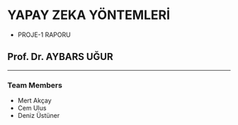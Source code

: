 #   YAPAY ZEKA YÖNTEMLERİ
- PROJE-1 RAPORU

## Prof. Dr. AYBARS UĞUR 
---
### Team Members
- Mert Akçay
- Cem Ulus
- Deniz Üstüner
